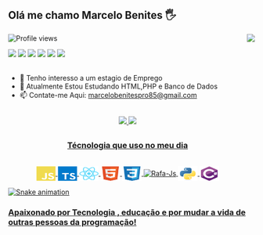 ## Olá me chamo Marcelo Benites 🖐

<img align="right" height="590px" src="https://raw.githubusercontent.com/gist/MarceloBenitesPro/0e4bdd00801ff7f93483eb5357e5ee35/raw/070cf01f5d2844c75124cedcea0ac600074db5c3/githubcard1.svg">

<p align="left"> <img src="https://komarev.com/ghpvc/?username=MarceloBenitesPro&color=yellow" alt="Profile views" /> </p>

<div> 
  <a href="https://www.youtube.com/channel/UC8hI2Gzz-_mDQtC1ejC4EFw" target="_blank"><img src="https://img.shields.io/badge/YouTube-FF0000?style=for-the-badge&logo=youtube&logoColor=white" target="_blank"></a>
  <a href="https://instagram.com/eusoumarcelobenites" target="_blank"><img src="https://img.shields.io/badge/-Instagram-%23E4405F?style=for-the-badge&logo=instagram&logoColor=white" target="_blank"></a>
 	<a href="https://api.whatsapp.com/send?phone=5551995404710&text=Ol%C3%A1%20tudo%20bem%20sou%20Marcelo%20Benites%20Em%20que%20posso%20te%20Ajudar%3F%3F" target="_blank"><img src="https://img.shields.io/badge/WhatsApp-25D366?style=for-the-badge&logo=whatsapp&logoColor=white"></a>
 <a href="https://discord.com/channels/959492007812800572/959492008261582930" target="_blank"><img src="https://img.shields.io/badge/Discord-7289DA?style=for-the-badge&logo=discord&logoColor=white" target="_blank"></a> 
  <a href = "mailto:marcelobenitespro85@gmail.com"><img src="https://img.shields.io/badge/-Gmail-%23333?style=for-the-badge&logo=gmail&logoColor=white" target="_blank"></a>
  <a href="https://www.linkedin.com/in/marcelo-benites-2a2893168/" target="_blank"><img src="https://img.shields.io/badge/-LinkedIn-%230077B5?style=for-the-badge&logo=linkedin&logoColor=white" target="_blank"></a> 
</div><br/>

- 👀 Tenho interesso a um estagio de Emprego
- 🌱 Atualmente Estou Estudando HTML,PHP e Banco de Dados
- 📫 Contate-me Aqui: marcelobenitespro85@gmail.com

##

<div align="center">
  <a href="https://github.com/MarceloBenitesPro">
  <img height="160em" src="https://github-readme-stats.vercel.app/api?username=MarceloBenitesPro&show_icons=true&theme=dracula&include_all_commits=true&count_private=true"/>
  <img height="100em" src="https://github-readme-stats.vercel.app/api/top-langs/?username=MarceloBenitesPro&layout=compact&langs_count=7&theme=dracula"/>
</div>
  
  ##
  
   <h3  Style="text-align:center;">Técnologia que uso no meu dia</h3>
  
  <div style="display: inline_block;text-align:center;"><br>
   
   
  <img align="center" alt="Rafa-Js" height="30" width="40" src="https://raw.githubusercontent.com/devicons/devicon/master/icons/javascript/javascript-plain.svg">
  <img align="center" alt="Rafa-Ts" height="30" width="40" src="https://raw.githubusercontent.com/devicons/devicon/master/icons/typescript/typescript-plain.svg">
  <img align="center" alt="Rafa-React" height="30" width="40" src="https://raw.githubusercontent.com/devicons/devicon/master/icons/react/react-original.svg">
  <img align="center" alt="Rafa-HTML" height="30" width="40" src="https://raw.githubusercontent.com/devicons/devicon/master/icons/html5/html5-original.svg">
  <img align="center" alt="Rafa-CSS" height="30" width="40" src="https://raw.githubusercontent.com/devicons/devicon/master/icons/css3/css3-original.svg">
  <img align="center" alt="Rafa-Js" height="30" width="40" src="https://cdn.jsdelivr.net/gh/devicons/devicon/icons/php/php-original.svg" />  
  <img align="center" alt="Rafa-Python" height="30" width="40" src="https://raw.githubusercontent.com/devicons/devicon/master/icons/python/python-original.svg">
  <img align="center" alt="Rafa-Csharp" height="30" width="40" src="https://raw.githubusercontent.com/devicons/devicon/master/icons/csharp/csharp-original.svg">
 </div>
  
 
<div> 
  
  ![Snake animation](https://github.com/MarceloBenitesPro/MarceloBenitesPro/blob/output/github-contribution-grid-snake.svg)
 
</div>
  
  <h3>Apaixonado por Tecnologia , educação e por mudar a vida de outras pessoas da programação!</h3>
